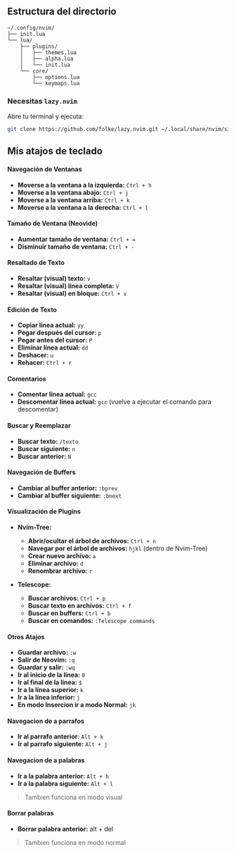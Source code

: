 
## Estructura del directorio

```plaintext
~/.config/nvim/
├── init.lua
└── lua/
    ├── plugins/
    │   ├── themes.lua
    │   ├── alpha.lua
    │   └── init.lua
    └── core/
        ├── options.lua
        └── keymaps.lua

```

### Necesitas `lazy.nvim`


Abre tu terminal y ejecuta:
```bash
git clone https://github.com/folke/lazy.nvim.git ~/.local/share/nvim/site/pack/packer/start/lazy.nvim
```

## Mis atajos de teclado


#### Navegación de Ventanas

- **Moverse a la ventana a la izquierda:** `Ctrl + h`
- **Moverse a la ventana abajo:** `Ctrl + j`
- **Moverse a la ventana arriba:** `Ctrl + k`
- **Moverse a la ventana a la derecha:** `Ctrl + l`

#### Tamaño de Ventana (Neovide)

- **Aumentar tamaño de ventana:** `Ctrl + =`
- **Disminuir tamaño de ventana:** `Ctrl + -`

#### Resaltado de Texto

- **Resaltar (visual) texto:** `v`
- **Resaltar (visual) línea completa:** `V`
- **Resaltar (visual) en bloque:** `Ctrl + v`

#### Edición de Texto

- **Copiar línea actual:** `yy`
- **Pegar después del cursor:** `p`
- **Pegar antes del cursor:** `P`
- **Eliminar línea actual:** `dd`
- **Deshacer:** `u`
- **Rehacer:** `Ctrl + r`

#### Comentarios

- **Comentar línea actual:** `gcc`
- **Descomentar línea actual:** `gcc` (vuelve a ejecutar el comando para descomentar)

#### Buscar y Reemplazar

- **Buscar texto:** `/texto`
- **Buscar siguiente:** `n`
- **Buscar anterior:** `N`

#### Navegación de Buffers

- **Cambiar al buffer anterior:** `:bprev`
- **Cambiar al buffer siguiente:** `:bnext`

#### Visualización de Plugins

- **Nvim-Tree:**
  - **Abrir/ocultar el árbol de archivos:** `Ctrl + n`
  - **Navegar por el árbol de archivos:** `hjkl` (dentro de Nvim-Tree)
  - **Crear nuevo archivo:** `a`
  - **Eliminar archivo:** `d`
  - **Renombrar archivo:** `r`

- **Telescope:**
  - **Buscar archivos:** `Ctrl + p`
  - **Buscar texto en archivos:** `Ctrl + f`
  - **Buscar en buffers:** `Ctrl + b`
  - **Buscar en comandos:** `:Telescope commands`

#### Otros Atajos

- **Guardar archivo:** `:w`
- **Salir de Neovim:** `:q`
- **Guardar y salir:** `:wq`
- **Ir al inicio de la línea:** `0`
- **Ir al final de la línea:** `$`
- **Ir a la línea superior:** `k`
- **Ir a la línea inferior:** `j`
- **En modo Insercion ir a modo Normal:** `jk`

#### Navegacion de a parrafos

- **Ir al parrafo anterior:** `Alt + k`
- **Ir al parrafo siguiente:** `Alt + j`

#### Navegacion de a palabras

- **Ir a la palabra anterior:** `Alt + h`
- **Ir a la palabra siguiente:** `Alt + l`

> Tambien funciona en modo visual

#### Borrar palabras

- **Borrar palabra anterior:** alt + del

> Tambien funciona en modo normal

